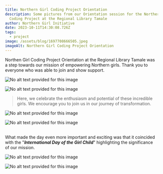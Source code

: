 ```yaml
---
title: Northern Girl Coding Project Orientation
description: Some pictures from our Orientation session for the Northern Girl
  Coding Project at the Regional Library Tamale
author: Northern Girl Initiative
date: 2023-10-11T14:30:08.726Z
tags:
  - project
image: /assets/blog/1697708666505.jpeg
imageAlt: Northern Girl Coding Project Orientation
---
```

Northen Girl Coding Project Orientation at the Regional Library Tamale was a step towards our mission of empowering Northern girls. Thank you to everyone who was able to join and show support.

<!--StartFragment-->

![No alt text provided for this image](/assets/blog/1697708673572.jpeg)

<!--EndFragment--><!--StartFragment-->

![No alt text provided for this image](/assets/blog/1697708674053.jpeg)

<!--EndFragment-->

> Here, we celebrate the enthusiasm and potential of these incredible girls. We encourage you to join us in our journey of transformation. 

<!--StartFragment-->

![No alt text provided for this image](/assets/blog/1697708674338.jpeg)

<!--EndFragment--><!--StartFragment-->

![No alt text provided for this image](/assets/blog/1697708672798.jpeg)

<!--EndFragment-->

\
What made the day even more important and exciting was that it coincided with the "***International Day of the Girl Child***" highlighting the significance of our mission.

<!--StartFragment-->

![No alt text provided for this image](/assets/blog/1697708674343.jpeg)

<!--EndFragment-->

<!--StartFragment-->

![No alt text provided for this image](/assets/blog/1697708672875.jpeg)

<!--EndFragment-->